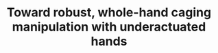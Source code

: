 ---
layout: default
title: Toward robust, whole-hand caging manipulation with underactuated hands
authors: RR Ma, WG Bircher, AM Dollar
publication: IEEE International Conference on Robotics and Automation (ICRA)
year: 2017
award: 
video: <iframe width="230" height="135" src="https://www.youtube.com/embed/2AX-Cfl0Alk" frameborder="0" allow="accelerometer; autoplay; clipboard-write; encrypted-media; gyroscope; picture-in-picture" allowfullscreen></iframe>
doi: http://dx.doi.org/XX.XXX/
---